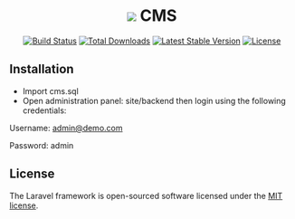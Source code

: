 <h1 align="center"><img src="https://laravel.com/assets/img/components/logo-laravel.svg"> CMS</h1>

<p align="center">
<a href="https://travis-ci.org/laravel/framework"><img src="https://travis-ci.org/laravel/framework.svg" alt="Build Status"></a>
<a href="https://packagist.org/packages/laravel/framework"><img src="https://poser.pugx.org/laravel/framework/d/total.svg" alt="Total Downloads"></a>
<a href="https://packagist.org/packages/laravel/framework"><img src="https://poser.pugx.org/laravel/framework/v/stable.svg" alt="Latest Stable Version"></a>
<a href="https://packagist.org/packages/laravel/framework"><img src="https://poser.pugx.org/laravel/framework/license.svg" alt="License"></a>
</p>

## Installation
- Import cms.sql
- Open administration panel: site/backend then login using the following credentials:

Username: admin@demo.com

Password: admin

## License

The Laravel framework is open-sourced software licensed under the [MIT license](http://opensource.org/licenses/MIT).
